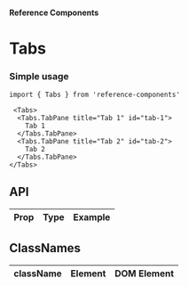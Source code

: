 #### Reference Components

# Tabs

### Simple usage

```
import { Tabs } from 'reference-components'

 <Tabs>
  <Tabs.TabPane title="Tab 1" id="tab-1">
    Tab 1
  </Tabs.TabPane>
  <Tabs.TabPane title="Tab 2" id="tab-2">
    Tab 2
  </Tabs.TabPane>
</Tabs>
```

## API

| Prop | Type | Example |
| ---- | ---- | ------- |

## ClassNames

| className | Element | DOM Element |
| --------- | ------- | ----------- |
